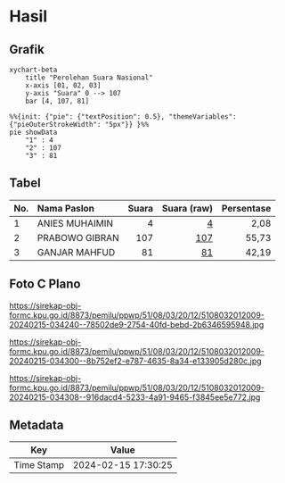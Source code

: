 # Hasil

## Grafik

```mermaid
xychart-beta
    title "Perolehan Suara Nasional"
    x-axis [01, 02, 03]
    y-axis "Suara" 0 --> 107
    bar [4, 107, 81]
```

```mermaid
%%{init: {"pie": {"textPosition": 0.5}, "themeVariables": {"pieOuterStrokeWidth": "5px"}} }%%
pie showData
    "1" : 4
    "2" : 107
    "3" : 81
```

## Tabel

| No. | Nama Paslon    | Suara | Suara (raw) | Persentase |
|:--- |:-------------- | -----:| -----------:| ----------:|
| 1   | ANIES MUHAIMIN | 4     | [4][p-1]    | 2,08       |
| 2   | PRABOWO GIBRAN | 107   | [107][p-2]  | 55,73      |
| 3   | GANJAR MAHFUD  | 81    | [81][p-3]   | 42,19      |


[p-1]: https://github.com/gigit-pemilu/pemilu-2024/blob/main/pilpres/hitung-suara/sub/51-bali/sub/08-buleleng/sub/03-busungbiu/sub/2012-pelapuan/sub/009-tps/sub/paslon-1.txt
[p-2]: https://github.com/gigit-pemilu/pemilu-2024/blob/main/pilpres/hitung-suara/sub/51-bali/sub/08-buleleng/sub/03-busungbiu/sub/2012-pelapuan/sub/009-tps/sub/paslon-2.txt
[p-3]: https://github.com/gigit-pemilu/pemilu-2024/blob/main/pilpres/hitung-suara/sub/51-bali/sub/08-buleleng/sub/03-busungbiu/sub/2012-pelapuan/sub/009-tps/sub/paslon-3.txt

## Foto C Plano

https://sirekap-obj-formc.kpu.go.id/8873/pemilu/ppwp/51/08/03/20/12/5108032012009-20240215-034240--78502de9-2754-40fd-bebd-2b6346595948.jpg

https://sirekap-obj-formc.kpu.go.id/8873/pemilu/ppwp/51/08/03/20/12/5108032012009-20240215-034300--8b752ef2-e787-4635-8a34-e133905d280c.jpg

https://sirekap-obj-formc.kpu.go.id/8873/pemilu/ppwp/51/08/03/20/12/5108032012009-20240215-034308--916dacd4-5233-4a91-9465-f3845ee5e772.jpg


## Metadata

| Key        | Value               |
| ---------- | ------------------- |
| Time Stamp | 2024-02-15 17:30:25 |



